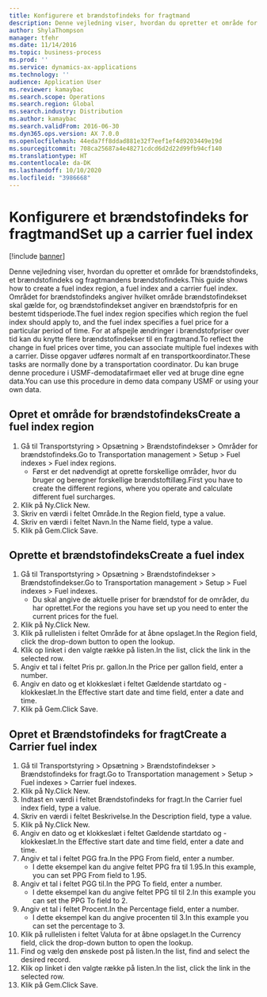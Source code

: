 ```yaml
---
title: Konfigurere et brændstofindeks for fragtmand
description: Denne vejledning viser, hvordan du opretter et område for brændstofindeks, et brændstofindeks og fragtmandens brændstofindeks.
author: ShylaThompson
manager: tfehr
ms.date: 11/14/2016
ms.topic: business-process
ms.prod: ''
ms.service: dynamics-ax-applications
ms.technology: ''
audience: Application User
ms.reviewer: kamaybac
ms.search.scope: Operations
ms.search.region: Global
ms.search.industry: Distribution
ms.author: kamaybac
ms.search.validFrom: 2016-06-30
ms.dyn365.ops.version: AX 7.0.0
ms.openlocfilehash: 44eda7ff8ddad881e32f7eef1ef4d9203449e19d
ms.sourcegitcommit: 708ca25687a4e48271cdcd6d2d22d99fb94cf140
ms.translationtype: HT
ms.contentlocale: da-DK
ms.lasthandoff: 10/10/2020
ms.locfileid: "3986668"
---
```

# <a name="set-up-a-carrier-fuel-index"></a><span data-ttu-id="47829-103">Konfigurere et brændstofindeks for fragtmand</span><span class="sxs-lookup"><span data-stu-id="47829-103">Set up a carrier fuel index</span></span>

[!include [banner](../../includes/banner.md)]

<span data-ttu-id="47829-104">Denne vejledning viser, hvordan du opretter et område for brændstofindeks, et brændstofindeks og fragtmandens brændstofindeks.</span><span class="sxs-lookup"><span data-stu-id="47829-104">This guide shows how to create a fuel index region, a fuel index and a carrier fuel index.</span></span> <span data-ttu-id="47829-105">Området for brændstofindeks angiver hvilket område brændstofindekset skal gælde for, og brændstofindekset angiver en brændstofpris for en bestemt tidsperiode.</span><span class="sxs-lookup"><span data-stu-id="47829-105">The fuel index region specifies which region the fuel index should apply to, and the fuel index specifies a fuel price for a particular period of time.</span></span> <span data-ttu-id="47829-106">For at afspejle ændringer i brændstofpriser over tid kan du knytte flere brændstofindekser til en fragtmand.</span><span class="sxs-lookup"><span data-stu-id="47829-106">To reflect the change in fuel prices over time, you can associate multiple fuel indexes with a carrier.</span></span>  <span data-ttu-id="47829-107">Disse opgaver udføres normalt af en transportkoordinator.</span><span class="sxs-lookup"><span data-stu-id="47829-107">These tasks are normally done by a transportation coordinator.</span></span> <span data-ttu-id="47829-108">Du kan bruge denne procedure i USMF-demodatafirmaet eller ved at bruge dine egne data.</span><span class="sxs-lookup"><span data-stu-id="47829-108">You can use this procedure in demo data company USMF or using your own data.</span></span>


## <a name="create-a-fuel-index-region"></a><span data-ttu-id="47829-109">Opret et område for brændstofindeks</span><span class="sxs-lookup"><span data-stu-id="47829-109">Create a fuel index region</span></span>
1. <span data-ttu-id="47829-110">Gå til Transportstyring > Opsætning > Brændstofindekser > Områder for brændstofindeks.</span><span class="sxs-lookup"><span data-stu-id="47829-110">Go to Transportation management > Setup > Fuel indexes > Fuel index regions.</span></span>
    * <span data-ttu-id="47829-111">Først er det nødvendigt at oprette forskellige områder, hvor du bruger og beregner forskellige brændstoftillæg.</span><span class="sxs-lookup"><span data-stu-id="47829-111">First you have to create the different regions, where you operate and calculate different fuel surcharges.</span></span>  
2. <span data-ttu-id="47829-112">Klik på Ny.</span><span class="sxs-lookup"><span data-stu-id="47829-112">Click New.</span></span>
3. <span data-ttu-id="47829-113">Skriv en værdi i feltet Område.</span><span class="sxs-lookup"><span data-stu-id="47829-113">In the Region field, type a value.</span></span>
4. <span data-ttu-id="47829-114">Skriv en værdi i feltet Navn.</span><span class="sxs-lookup"><span data-stu-id="47829-114">In the Name field, type a value.</span></span>
5. <span data-ttu-id="47829-115">Klik på Gem.</span><span class="sxs-lookup"><span data-stu-id="47829-115">Click Save.</span></span>

## <a name="create-a-fuel-index"></a><span data-ttu-id="47829-116">Oprette et brændstofindeks</span><span class="sxs-lookup"><span data-stu-id="47829-116">Create a fuel index</span></span>
1. <span data-ttu-id="47829-117">Gå til Transportstyring > Opsætning > Brændstofindekser > Brændstofindekser.</span><span class="sxs-lookup"><span data-stu-id="47829-117">Go to Transportation management > Setup > Fuel indexes > Fuel indexes.</span></span>
    * <span data-ttu-id="47829-118">Du skal angive de aktuelle priser for brændstof for de områder, du har oprettet.</span><span class="sxs-lookup"><span data-stu-id="47829-118">For the regions you have set up you need to enter the current prices for the fuel.</span></span>  
2. <span data-ttu-id="47829-119">Klik på Ny.</span><span class="sxs-lookup"><span data-stu-id="47829-119">Click New.</span></span>
3. <span data-ttu-id="47829-120">Klik på rullelisten i feltet Område for at åbne opslaget.</span><span class="sxs-lookup"><span data-stu-id="47829-120">In the Region field, click the drop-down button to open the lookup.</span></span>
4. <span data-ttu-id="47829-121">Klik op linket i den valgte række på listen.</span><span class="sxs-lookup"><span data-stu-id="47829-121">In the list, click the link in the selected row.</span></span>
5. <span data-ttu-id="47829-122">Angiv et tal i feltet Pris pr. gallon.</span><span class="sxs-lookup"><span data-stu-id="47829-122">In the Price per gallon field, enter a number.</span></span>
6. <span data-ttu-id="47829-123">Angiv en dato og et klokkeslæt i feltet Gældende startdato og -klokkeslæt.</span><span class="sxs-lookup"><span data-stu-id="47829-123">In the Effective start date and time field, enter a date and time.</span></span>
7. <span data-ttu-id="47829-124">Klik på Gem.</span><span class="sxs-lookup"><span data-stu-id="47829-124">Click Save.</span></span>

## <a name="create-a-carrier-fuel-index"></a><span data-ttu-id="47829-125">Opret et Brændstofindeks for fragt</span><span class="sxs-lookup"><span data-stu-id="47829-125">Create a Carrier fuel index</span></span>
1. <span data-ttu-id="47829-126">Gå til Transportstyring > Opsætning > Brændstofindekser > Brændstofindeks for fragt.</span><span class="sxs-lookup"><span data-stu-id="47829-126">Go to Transportation management > Setup > Fuel indexes > Carrier fuel indexes.</span></span>
2. <span data-ttu-id="47829-127">Klik på Ny.</span><span class="sxs-lookup"><span data-stu-id="47829-127">Click New.</span></span>
3. <span data-ttu-id="47829-128">Indtast en værdi i feltet Brændstofindeks for fragt.</span><span class="sxs-lookup"><span data-stu-id="47829-128">In the Carrier fuel index field, type a value.</span></span>
4. <span data-ttu-id="47829-129">Skriv en værdi i feltet Beskrivelse.</span><span class="sxs-lookup"><span data-stu-id="47829-129">In the Description field, type a value.</span></span>
5. <span data-ttu-id="47829-130">Klik på Ny.</span><span class="sxs-lookup"><span data-stu-id="47829-130">Click New.</span></span>
6. <span data-ttu-id="47829-131">Angiv en dato og et klokkeslæt i feltet Gældende startdato og -klokkeslæt.</span><span class="sxs-lookup"><span data-stu-id="47829-131">In the Effective start date and time field, enter a date and time.</span></span>
7. <span data-ttu-id="47829-132">Angiv et tal i feltet PGG fra.</span><span class="sxs-lookup"><span data-stu-id="47829-132">In the PPG From field, enter a number.</span></span>
    * <span data-ttu-id="47829-133">I dette eksempel kan du angive feltet PPG fra til 1.95.</span><span class="sxs-lookup"><span data-stu-id="47829-133">In this example, you can set PPG From field to 1.95.</span></span>  
8. <span data-ttu-id="47829-134">Angiv et tal i feltet PGG til.</span><span class="sxs-lookup"><span data-stu-id="47829-134">In the PPG To field, enter a number.</span></span>
    * <span data-ttu-id="47829-135">I dette eksempel kan du angive feltet PPG til til 2.</span><span class="sxs-lookup"><span data-stu-id="47829-135">In this example you can set the PPG To field to 2.</span></span>  
9. <span data-ttu-id="47829-136">Angiv et tal i feltet Procent.</span><span class="sxs-lookup"><span data-stu-id="47829-136">In the Percentage field, enter a number.</span></span>
    * <span data-ttu-id="47829-137">I dette eksempel kan du angive procenten til 3.</span><span class="sxs-lookup"><span data-stu-id="47829-137">In this example you can set the percentage to 3.</span></span>  
10. <span data-ttu-id="47829-138">Klik på rullelisten i feltet Valuta for at åbne opslaget.</span><span class="sxs-lookup"><span data-stu-id="47829-138">In the Currency field, click the drop-down button to open the lookup.</span></span>
11. <span data-ttu-id="47829-139">Find og vælg den ønskede post på listen.</span><span class="sxs-lookup"><span data-stu-id="47829-139">In the list, find and select the desired record.</span></span>
12. <span data-ttu-id="47829-140">Klik op linket i den valgte række på listen.</span><span class="sxs-lookup"><span data-stu-id="47829-140">In the list, click the link in the selected row.</span></span>
13. <span data-ttu-id="47829-141">Klik på Gem.</span><span class="sxs-lookup"><span data-stu-id="47829-141">Click Save.</span></span>

